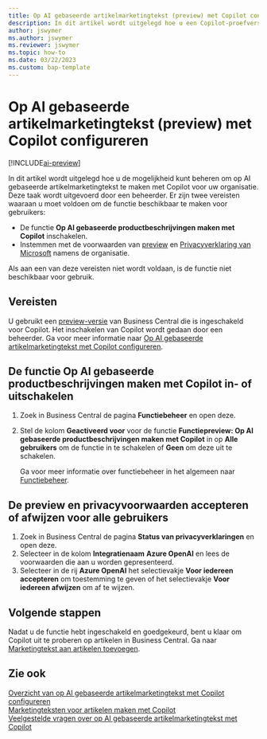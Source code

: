 ```yaml
---
title: Op AI gebaseerde artikelmarketingtekst (preview) met Copilot configureren
description: In dit artikel wordt uitgelegd hoe u een Copilot-proefversie van Business Central kunt krijgen en Copilot kunt inschakelen in een omgeving
author: jswymer
ms.author: jswymer
ms.reviewer: jswymer
ms.topic: how-to
ms.date: 03/22/2023
ms.custom: bap-template
---
```


# Op AI gebaseerde artikelmarketingtekst (preview) met Copilot configureren

[!INCLUDE[ai-preview](includes/ai-preview.md)]

In dit artikel wordt uitgelegd hoe u de mogelijkheid kunt beheren om op AI gebaseerde artikelmarketingtekst te maken met Copilot voor uw organisatie. Deze taak wordt uitgevoerd door een beheerder. Er zijn twee vereisten waaraan u moet voldoen om de functie beschikbaar te maken voor gebruikers:

- De functie **Op AI gebaseerde productbeschrijvingen maken met Copilot** inschakelen.
- Instemmen met de voorwaarden van [preview](https://dynamics.microsoft.com/legaldocs/supp-dynamics365-preview/) en [Privacyverklaring van Microsoft](https://go.microsoft.com/fwlink/?LinkId=521839) namens de organisatie.

Als aan een van deze vereisten niet wordt voldaan, is de functie niet beschikbaar voor gebruik.

## Vereisten

U gebruikt een [preview-versie](ai-preview-getstarted.md) van Business Central die is ingeschakeld voor Copilot. Het inschakelen van Copilot wordt gedaan door een beheerder. Ga voor meer informatie naar [Op AI gebaseerde artikelmarketingtekst met Copilot configureren](enable-ai.md).

## De functie Op AI gebaseerde productbeschrijvingen maken met Copilot in- of uitschakelen

1. Zoek in Business Central de pagina **Functiebeheer** en open deze.
2. Stel de kolom **Geactiveerd voor** voor de functie **Functiepreview: Op AI gebaseerde productbeschrijvingen maken met Copilot** in op **Alle gebruikers** om de functie in te schakelen of **Geen** om deze uit te schakelen.

   Ga voor meer informatie over functiebeheer in het algemeen naar [Functiebeheer](/dynamics365/business-central/dev-itpro/administration/feature-management).

## De preview en privacyvoorwaarden accepteren of afwijzen voor alle gebruikers

1. Zoek in Business Central de pagina **Status van privacyverklaringen** en open deze.
2. Selecteer in de kolom **Integratienaam** **Azure OpenAI** en lees de voorwaarden die aan u worden gepresenteerd.
3. Selecteer in de rij **Azure OpenAI** het selectievakje **Voor iedereen accepteren** om toestemming te geven of het selectievakje **Voor iedereen afwijzen** om af te wijzen.

## Volgende stappen

Nadat u de functie hebt ingeschakeld en goedgekeurd, bent u klaar om Copilot uit te proberen op artikelen in Business Central. Ga naar [Marketingtekst aan artikelen toevoegen](item-marketing-text.md).  

## Zie ook

[Overzicht van op AI gebaseerde artikelmarketingtekst met Copilot configureren](ai-overview.md)  
[Marketingteksten voor artikelen maken met Copilot](item-marketing-text.md)  
[Veelgestelde vragen over op AI gebaseerde artikelmarketingtekst met Copilot](ai-faq.md)  